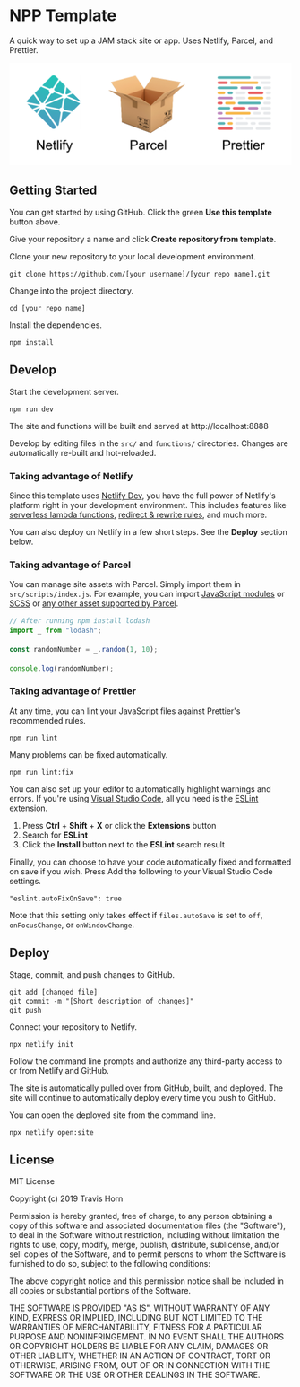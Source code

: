 # NPP Template

A quick way to set up a JAM stack site or app. Uses Netlify, Parcel, and
Prettier.

![Netlify, Parcel, and Prettier Logos](netlify-parcel-prettier-logos.png)

## Getting Started

You can get started by using GitHub. Click the green **Use this template**
button above.

Give your repository a name and click **Create repository from template**.

Clone your new repository to your local development environment.

```
git clone https://github.com/[your username]/[your repo name].git
```

Change into the project directory.

```
cd [your repo name]
```

Install the dependencies.

```
npm install
```

## Develop

Start the development server.

```
npm run dev
```

The site and functions will be built and served at http://localhost:8888

Develop by editing files in the `src/` and `functions/` directories. Changes are
automatically re-built and hot-reloaded.

### Taking advantage of Netlify

Since this template uses [Netlify Dev](https://www.netlify.com/products/dev/),
you have the full power of Netlify's platform right in your development
environment. This includes features like [serverless lambda
functions](https://www.netlify.com/docs/functions/), [redirect & rewrite
rules](https://www.netlify.com/docs/redirects/), and much more.

You can also deploy on Netlify in a few short steps. See the **Deploy** section
below.

### Taking advantage of Parcel

You can manage site assets with Parcel. Simply import them in
`src/scripts/index.js`. For example, you can import [JavaScript
modules](https://parceljs.org/javascript.html) or
[SCSS](https://parceljs.org/scss.html) or [any other asset supported by
Parcel](https://parceljs.org/assets.html).


```javascript
// After running npm install lodash
import _ from "lodash";

const randomNumber = _.random(1, 10);

console.log(randomNumber);
```

### Taking advantage of Prettier

At any time, you can lint your JavaScript files against Prettier's recommended
rules.

```
npm run lint
```

Many problems can be fixed automatically.

```
npm run lint:fix
```

You can also set up your editor to automatically highlight warnings and errors.
If you're using [Visual Studio Code](https://code.visualstudio.com/), all you
need is the
[ESLint](https://marketplace.visualstudio.com/items?itemName=dbaeumer.vscode-eslint)
extension.

1. Press **Ctrl** + **Shift** + **X** or click the **Extensions** button
2. Search for **ESLint**
3. Click the **Install** button next to the **ESLint** search result

Finally, you can choose to have your code automatically fixed and formatted on
save if you wish. Press Add the following to your Visual Studio Code settings.

```
"eslint.autoFixOnSave": true
```

Note that this setting only takes effect if `files.autoSave` is set to `off`,
`onFocusChange`, or `onWindowChange`.


## Deploy

Stage, commit, and push changes to GitHub.

```
git add [changed file]
git commit -m "[Short description of changes]"
git push
```

Connect your repository to Netlify.

```
npx netlify init
```

Follow the command line prompts and authorize any third-party access to or from
Netlify and GitHub.

The site is automatically pulled over from GitHub, built, and deployed. The site
will continue to automatically deploy every time you push to GitHub.

You can open the deployed site from the command line.

```
npx netlify open:site
```

## License

MIT License

Copyright (c) 2019 Travis Horn

Permission is hereby granted, free of charge, to any person obtaining a copy
of this software and associated documentation files (the "Software"), to deal
in the Software without restriction, including without limitation the rights
to use, copy, modify, merge, publish, distribute, sublicense, and/or sell
copies of the Software, and to permit persons to whom the Software is
furnished to do so, subject to the following conditions:

The above copyright notice and this permission notice shall be included in all
copies or substantial portions of the Software.

THE SOFTWARE IS PROVIDED "AS IS", WITHOUT WARRANTY OF ANY KIND, EXPRESS OR
IMPLIED, INCLUDING BUT NOT LIMITED TO THE WARRANTIES OF MERCHANTABILITY,
FITNESS FOR A PARTICULAR PURPOSE AND NONINFRINGEMENT. IN NO EVENT SHALL THE
AUTHORS OR COPYRIGHT HOLDERS BE LIABLE FOR ANY CLAIM, DAMAGES OR OTHER
LIABILITY, WHETHER IN AN ACTION OF CONTRACT, TORT OR OTHERWISE, ARISING FROM,
OUT OF OR IN CONNECTION WITH THE SOFTWARE OR THE USE OR OTHER DEALINGS IN THE
SOFTWARE.

